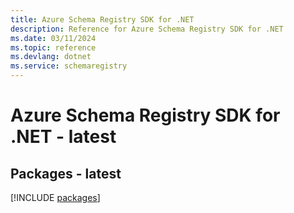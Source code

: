 ```yaml
---
title: Azure Schema Registry SDK for .NET
description: Reference for Azure Schema Registry SDK for .NET
ms.date: 03/11/2024
ms.topic: reference
ms.devlang: dotnet
ms.service: schemaregistry
---
```

# Azure Schema Registry SDK for .NET - latest
## Packages - latest
[!INCLUDE [packages](schema-registry-index.md)]